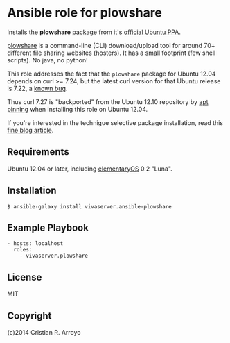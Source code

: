 # Ansible role for plowshare

Installs the **plowshare** package from it's [official Ubuntu PPA][ppa].

[plowshare][plw] is a command-line (CLI) download/upload tool for around 70+ different file sharing websites (hosters).
It has a small footprint (few shell scripts). No java, no python!

This role addresses the fact that the `plowshare` package for Ubuntu 12.04 depends on curl >= 7.24, 
but the latest curl version for that Ubuntu release is 7.22, a [known bug][bug].

Thus curl 7.27 is "backported" from the Ubuntu 12.10 repository by [apt pinning][pin] when installing this role on Ubuntu 12.04.

If you're interested in the technigue selective package installation, read this [fine blog article][blo].

## Requirements

Ubuntu 12.04 or later, including [elementaryOS][eos] 0.2 "Luna".

## Installation

    $ ansible-galaxy install vivaserver.ansible-plowshare 

## Example Playbook

    - hosts: localhost
      roles:
        - vivaserver.plowshare

## License

MIT

## Copyright

(c)2014 Cristian R. Arroyo

[plw]: https://code.google.com/p/plowshare/
[ppa]: https://launchpad.net/~plowsharepackagers/+archive/ppa
[eos]: http://elementaryos.org
[bug]: https://bugs.launchpad.net/plowshare/+bug/1254152
[pin]: https://help.ubuntu.com/community/PinningHowto
[blo]: http://www.jaredlog.com/?p=1820
